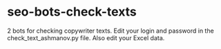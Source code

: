 # seo-bots-check-texts
2 bots for checking copywriter texts. Edit your login and password in the check_text_ashmanov.py file. Also edit your Excel data.
